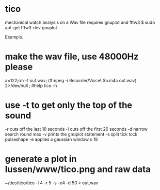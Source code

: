 # tico
mechanical watch analysis  on a Wav file
requires gnuplot and fftw3
$ sudo apt-get fftw3-dev gnuplot

Example.
# make the wav file, use 48000Hz please
a=122;rm -f out.wav; (ffmpeg  -i Recorder/Voice\ $a.m4a out.wav) 2>/dev/null ; 
#help
tico -h
# use -t to get only the top of the sound
-r cuts off the last 10 seconds
-l cuts off the first 20 seconds
-d narrow search round max
-v prints the gnuplot statement
-s split tick tock pulseshape
-e applies a gaussian window o f8 

# generate a plot in lussen/www/tico.png and raw data
~/tico/tico/tico -l 4 -r 5 -s -e4 -d 50 < out.wav 


